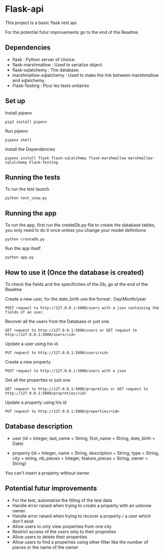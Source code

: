 # Flask-api

This project is a basic flask rest api.

For the potential futur improvements go to the end of the Readme.

## Dependencies

- flask : Python server of choice.
- flask-marshmallow : Used to serialize object.
- flask-sqlalchemy : The database.
- marshmallow-sqlalchemy : Used to make the link between marshmallow and sqlalchemy.
- Flask-Testing : Pour les tests unitaires


## Set up

Install pipenv
```
pip3 install pipenv
```

Run pipenv
```
pipenv shell
```

Install the Dependencies
```
pipenv install flask flask-sqlalchemy flask-marshmallow marshmallow-sqlalchemy Flask-Testing
```

## Running the tests

To run the test launch
```
python test_view.py
```

## Running the app

To run the app, first run the createDb.py file to create the database tables, you only need to do it once unless you change your model definitions
```
python createDb.py
```

Run the app itself
```
python app.py
```

## How to use it (Once the database is created)

To check the fields and the specificities of the Db, go at the end of the Readme

Create a new user, for the date_birth use the format : Day/Month/year
```
POST request to http://127.0.0.1:5000/users with a json containing the fields of an user.
```

Recover all the users from the Database or just one
```
GET request to http://127.0.0.1:5000/users or GET request to http://127.0.0.1:5000/users/<id>
```

Update a user using his id
```
PUT request to http://127.0.0.1:5000/users/<id>
```

Create a new property
```
POST request to http://127.0.0.1:5000/users with a json
```

Get all the properties or just one
```
GET request to http://127.0.0.1:5000/propreties or GET request to http://127.0.0.1:5000/propreties/<id>
```

Update a property using his id
```
PUT request to http://127.0.0.1:5000/properties/<id>
```

## Database description

- user (id = Integer, last_name = String, first_name = String, date_birth = Date)

- property (id = Integer, name = String, description = String, type = String, city = string, nb_pieces = Integer, feature_pieces = String, owner = String)

You can't insert a property without owner.

## Potential futur improvements

- For the test, automatize the filling of the test data
- Handle error raised when trying to create a property with an unknow owner.
- Handle error raised when trying to recover a property / a user which don't exist
- Allow users to only view properties from one city
- Restrict access of the users only to their propreties
- Allow users to delete their properties
- Allow users to find a properties using other filter like the number of pieces or the name of the owner
